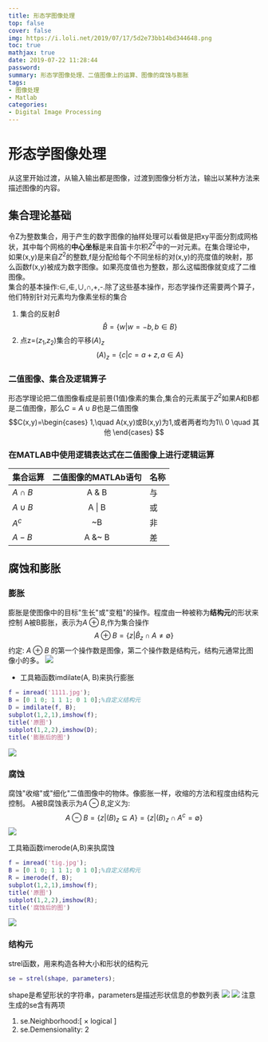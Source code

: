 ```yaml
---
title: 形态学图像处理
top: false
cover: false
img: https://i.loli.net/2019/07/17/5d2e73bb14bd344648.png
toc: true
mathjax: true
date: 2019-07-22 11:28:44
password:
summary: 形态学图像处理、二值图像上的运算、图像的腐蚀与膨胀
tags:
- 图像处理
- Matlab
categories:
- Digital Image Processing
---
```

# 形态学图像处理
从这里开始过渡，从输入输出都是图像，过渡到图像分析方法，输出以某种方法来描述图像的内容。
## 集合理论基础
令Z为整数集合，用于产生的数字图像的抽样处理可以看做是把xy平面分割成网格状，其中每个网格的**中心坐标**是来自笛卡尔积$Z^2$中的一对元素。在集合理论中，如果(x,y)是来自$Z^2$的整数,f是分配给每个不同坐标的对(x,y)的亮度值的映射，那么函数f(x,y)被成为数字图像。如果亮度值也为整数，那么这幅图像就变成了二维图像。   
集合的基本操作:$\in$,$\notin$,$\cup$,$\cap$,+,-.除了这些基本操作，形态学操作还需要两个算子，他们特别针对元素均为像素坐标的集合
1. 集合的反射$\hat{B}$
$$ \hat{B} = \{w|w=-b,b\in B\}$$
2. 点z=($z_1$,$z_2$)集合的平移${(A)}_z$
$$ (A)_z = \{c|c=a+z,a\in A\}$$
### 二值图像、集合及逻辑算子
形态学理论把二值图像看成是前景(1值)像素的集合,集合的元素属于$Z^2$如果A和B都是二值图像，那么$C=A\cup B$也是二值图像
$$C(x,y)=\begin{cases}
1,\quad A(x,y)或B(x,y)为1,或者两者均为1\\
0 \quad 其他
\end{cases}
$$
### 在MATLAB中使用逻辑表达式在二值图像上进行逻辑运算

| 集合运算  | 二值图像的MATLAb语句 | 名称 |
| -----     | :--------:           | ---  |
| $A\cap B$ | A & B                | 与   |
| $A\cup B$ | A $\rvert$ B         | 或   |
| $A^c$     | ~B                   | 非   |
| $A-B$     | A &~ B               | 差   |

## 腐蚀和膨胀
### 膨胀
膨胀是使图像中的目标"生长"或"变粗"的操作。程度由一种被称为**结构元**的形状来控制
A被B膨胀，表示为$A \oplus B$,作为集合操作
$$ A\oplus B=\{ z|\hat{B}_z\cap A\not= \emptyset\}$$
约定: $A \oplus B$ 的第一个操作数是图像，第二个操作数是结构元，结构元通常比图像小的多。
![](https://i.loli.net/2019/07/22/5d35670a79cd611294.jpg)
  - 工具箱函数imdilate(A, B)来执行膨胀

```matlab
f = imread('1111.jpg');
B = [0 1 0; 1 1 1; 0 1 0];%自定义结构元
D = imdilate(f, B);
subplot(1,2,1),imshow(f);
title('原图')
subplot(1,2,2),imshow(D);
title('膨胀后的图')
```

![](https://i.loli.net/2019/07/22/5d3564132fa1741100.jpg)
### 腐蚀
腐蚀"收缩"或"细化"二值图像中的物体。像膨胀一样，收缩的方法和程度由结构元控制。
A被B腐蚀表示为$A\ominus B$,定义为:
$$ A\ominus B = \{z| (B)_z\subseteq A\} = \{z| (B)_z\cap A^c = \emptyset\}$$
![](https://i.loli.net/2019/07/23/5d36cefa2813d95731.jpg)

工具箱函数imerode(A,B)来执腐蚀

```matlab
f = imread('tig.jpg');
B = [0 1 0; 1 1 1; 0 1 0];%自定义结构元
R = imerode(f, B);
subplot(1,2,1),imshow(f);
title('原图')
subplot(1,2,2),imshow(R);
title('腐蚀后的图')
```

![](https://i.loli.net/2019/07/22/5d356b5f7eed962952.jpg)
### 结构元
strel函数，用来构造各种大小和形状的结构元

```matlab
se = strel(shape, parameters);
```

shape是希望形状的字符串，parameters是描述形状信息的参数列表
![](https://i.loli.net/2019/07/22/5d35670a85b4f22579.jpg)
![](https://i.loli.net/2019/07/22/5d35670a63e2817742.jpg)
注意生成的se含有两项
1. se.Neighborhood:[ ×  logical ]
2. se.Demensionality: 2
